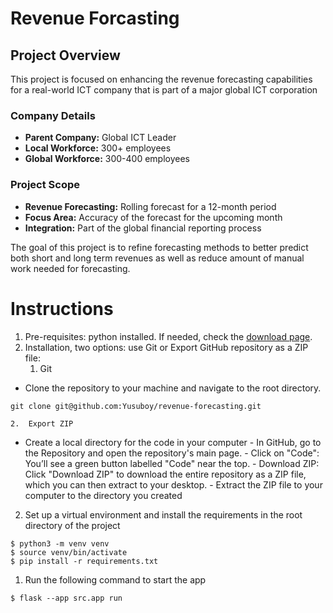 # Revenue Forcasting

## Project Overview

This project is focused on enhancing the revenue forecasting capabilities for a real-world ICT company that is part of a major global ICT corporation

### Company Details

-   **Parent Company:** Global ICT Leader
-   **Local Workforce:** 300+ employees
-   **Global Workforce:** 300-400 employees

### Project Scope

-   **Revenue Forecasting:** Rolling forecast for a 12-month period
-   **Focus Area:** Accuracy of the forecast for the upcoming month
-   **Integration:** Part of the global financial reporting process

The goal of this project is to refine forecasting methods to better predict both short and long term revenues as well as reduce amount of manual work needed for forecasting.

# Instructions

1.  Pre-requisites: python installed. If needed, check the [download page](https://www.python.org/downloads/).
2.  Installation, two options: use Git or Export GitHub repository as a ZIP file:
    1.  Git
-   Clone the repository to your machine and navigate to the root directory.

```
git clone git@github.com:Yusuboy/revenue-forecasting.git
```

    2.  Export ZIP
-   Create a local directory for the code in your computer
        -   In GitHub, go to the Repository and open the repository's main page.
        -   Click on "Code": You’ll see a green button labelled "Code" near the top.
        -   Download ZIP: Click "Download ZIP" to download the entire repository as a ZIP file, which you can then extract to your desktop.
        -   Extract the ZIP file to your computer to the directory you created
2.  Set up a virtual environment and install the requirements in the root directory of the project

```
$ python3 -m venv venv
$ source venv/bin/activate
$ pip install -r requirements.txt
```

1.  Run the following command to start the app

```
$ flask --app src.app run
```
